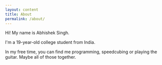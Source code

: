 ```yaml
---
layout: content
title: About
permalink: /about/
---
```


Hi! My name is Abhishek Singh.

I'm a 19-year-old college student from India.

In my free time, you can find me programming, speedcubing or playing the guitar. Maybe all of those together.


